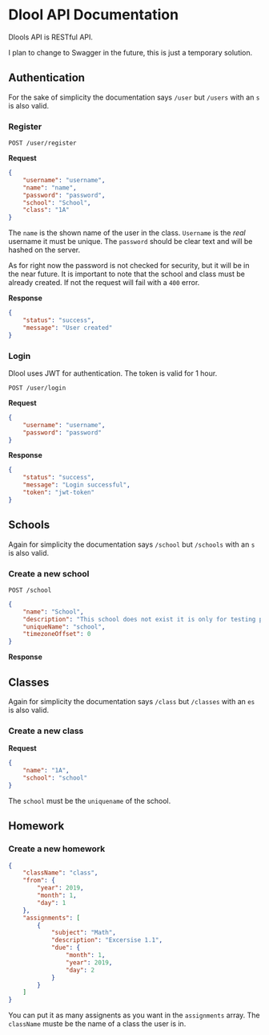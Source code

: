 # Dlool API Documentation

Dlools API is RESTful API.

I plan to change to Swagger in the future, this is just a temporary solution.

## Authentication

For the sake of simplicity the documentation says `/user` but `/users` with an `s` is also valid.

### Register

`POST /user/register`

**Request**

```json
{
    "username": "username",
    "name": "name",
    "password": "password",
    "school": "School",
    "class": "1A"
}
```

The `name` is the shown name of the user in the class. `Username` is the _real_ username it must be unique. The `password` should be clear text and will be hashed on the server.

As for right now the password is not checked for security, but it will be in the near future.
It is important to note that the school and class must be already created. If not the request will fail with a `400` error.

**Response**

```json
{
    "status": "success",
    "message": "User created"
}
```

### Login

Dlool uses JWT for authentication. The token is valid for 1 hour.

`POST /user/login`

**Request**

```json
{
    "username": "username",
    "password": "password"
}
```

**Response**

```json
{
    "status": "success",
    "message": "Login successful",
    "token": "jwt-token"
}
```

## Schools

Again for simplicity the documentation says `/school` but `/schools` with an `s` is also valid.

### Create a new school

`POST /school`

```json
{
    "name": "School",
    "description": "This school does not exist it is only for testing purposes",
    "uniqueName": "school",
    "timezoneOffset": 0
}
```

**Response**

## Classes

Again for simplicity the documentation says `/class` but `/classes` with an `es` is also valid.

### Create a new class

**Request**

```json
{
    "name": "1A",
    "school": "school"
}
```

The `school` must be the `uniquename` of the school.

## Homework

### Create a new homework

```json
{
    "className": "class",
    "from": {
        "year": 2019,
        "month": 1,
        "day": 1
    },
    "assignments": [
        {
            "subject": "Math",
            "description": "Excersise 1.1",
            "due": {
                "month": 1,
                "year": 2019,
                "day": 2
            }
        }
    ]
}
```

You can put it as many assignents as you want in the `assignments` array.
The `className` muste be the name of a class the user is in.
